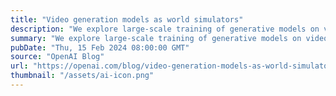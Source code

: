```yaml
---
title: "Video generation models as world simulators"
description: "We explore large-scale training of generative models on video data. Specifically, we train text-conditional diffusion models jointly on videos and images of variable durations, resolutions and aspect ratios. We leverage a transformer architecture that operates on spacetime patches of video and image latent codes. Our largest model, Sora, is capable of generating a minute of high fidelity video. Our results suggest that scaling video generation models is a promising path towards building general purpose simulators of the physical world."
summary: "We explore large-scale training of generative models on video data. Specifically, we train text-conditional diffusion models jointly on videos and images of variable durations, resolutions and aspect ratios. We leverage a transformer architecture that operates on spacetime patches of video and image latent codes. Our largest model, Sora, is capable of generating a minute of high fidelity video. Our results suggest that scaling video generation models is a promising path towards building general purpose simulators of the physical world."
pubDate: "Thu, 15 Feb 2024 08:00:00 GMT"
source: "OpenAI Blog"
url: "https://openai.com/blog/video-generation-models-as-world-simulators"
thumbnail: "/assets/ai-icon.png"
---
```


